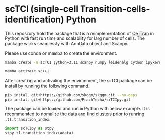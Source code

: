 # scTCI (single-cell Transition-cells-identification) Python

This repository hold the package that is a reimplementation of [CellTran](https://github.com/KChen-lab/transition-cells-identification.git) in Python with fast run time and scalability for larg number of cells. The package works seamlessly with AnnData object and Scanpy.

Please use conda or mamba to create the environment.

```sh
mamba create -n scTCI python=3.11 scanpy numpy leidenalg cython ipykernel -c conda-forge -y

mamba activate scTCI
```

After creating and activating the environment, the scTCI package can be install by running the following command.

```sh
pip install git+https://github.com/skggm/skggm.git --no-deps
pip install git+https://github.com/PrachTecha/scTCIpy.git
```

The package can be loaded and run in Python with below example. It is recommended to nomalize the data and find clusters prior to running `.tl.transition_index`.

```python
import scTCIpy as stpy
stpy.tl.transition_index(adata)
```